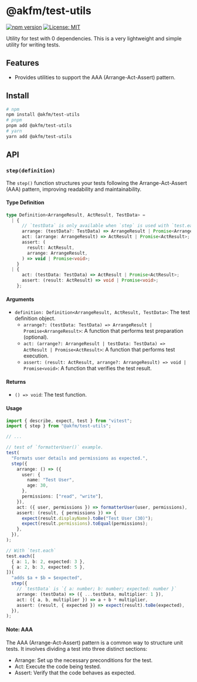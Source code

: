 # @akfm/test-utils

[![npm version](https://badge.fury.io/js/@akfm%2Ftest-utils.svg)](https://badge.fury.io/js/@akfm%2Ftest-utils)
[![License: MIT](https://img.shields.io/badge/License-MIT-yellow.svg)](https://opensource.org/licenses/MIT)

Utility for test with 0 dependencies. This is a very lightweight and simple utility for writing tests.

## Features

- Provides utilities to support the AAA (Arrange-Act-Assert) pattern.

## Install

```bash
# npm
npm install @akfm/test-utils
# pnpm
pnpm add @akfm/test-utils
# yarn
yarn add @akfm/test-utils
```

## API

### `step(definition)`

The `step()` function structures your tests following the Arrange-Act-Assert (AAA) pattern, improving readability and maintainability.

#### Type Definition

```ts
type Definition<ArrangeResult, ActResult, TestData> =
  | {
      // `testData` is only available when `step` is used with `test.each`
      arrange: (testData?: TestData) => ArrangeResult | Promise<ArrangeResult>;
      act: (arrange: ArrangeResult) => ActResult | Promise<ActResult>;
      assert: (
        result: ActResult,
        arrange: ArrangeResult,
      ) => void | Promise<void>;
    }
  | {
      act: (testData: TestData) => ActResult | Promise<ActResult>;
      assert: (result: ActResult) => void | Promise<void>;
    };
```

#### Arguments

- `definition: Definition<ArrangeResult, ActResult, TestData>`: The test definition object.
  - `arrange?: (testData: TestData) => ArrangeResult | Promise<ArrangeResult>`: A function that performs test preparation (optional).
  - `act: (arrange?: ArrangeResult | testData: TestData) => ActResult | Promise<ActResult>`: A function that performs test execution.
  - `assert: (result: ActResult, arrange?: ArrangeResult) => void | Promise<void>`: A function that verifies the test result.

#### Returns

- `() => void`: The test function.

#### Usage

```ts
import { describe, expect, test } from "vitest";
import { step } from "@akfm/test-utils";

// ...

// test of `formatterUser()` example.
test(
  "Formats user details and permissions as expected.",
  step({
    arrange: () => ({
      user: {
        name: "Test User",
        age: 30,
      },
      permissions: ["read", "write"],
    }),
    act: ({ user, permissions }) => formatterUser(user, permissions),
    assert: (result, { permissions }) => {
      expect(result.displayName).toBe("Test User (30)");
      expect(result.permissions).toEqual(permissions);
    },
  }),
);

// With `test.each`
test.each([
  { a: 1, b: 2, expected: 3 },
  { a: 2, b: 3, expected: 5 },
])(
  "adds $a + $b = $expected",
  step({
    // `testData` is `{ a: number; b: number; expected: number }`
    arrange: (testData) => ({ ...testData, multiplier: 1 }),
    act: ({ a, b, multiplier }) => a + b * multiplier,
    assert: (result, { expected }) => expect(result).toBe(expected),
  }),
);
```

#### Note: AAA

The AAA (Arrange-Act-Assert) pattern is a common way to structure unit tests. It involves dividing a test into three distinct sections:

- Arrange: Set up the necessary preconditions for the test.
- Act: Execute the code being tested.
- Assert: Verify that the code behaves as expected.
